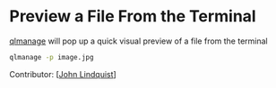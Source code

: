 # Preview a File From the Terminal

[qlmanage](https://www.manpagez.com/man/1/qlmanage/) will pop up a quick visual preview of a file from the terminal

```bash
qlmanage -p image.jpg
```

Contributor: [[John Lindquist]]

[//begin]: # "Autogenerated link references for markdown compatibility"
[John Lindquist]: john-lindquist "John Lindquist"
[//end]: # "Autogenerated link references"
